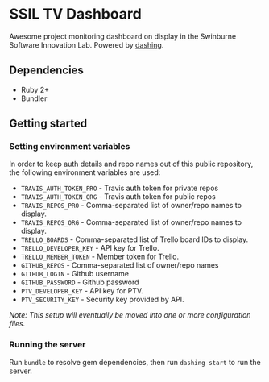 # SSIL TV Dashboard

Awesome project monitoring dashboard on display in the Swinburne Software Innovation Lab. Powered by [dashing](http://dashing.io/).

## Dependencies

* Ruby 2+
* Bundler

## Getting started

### Setting environment variables

In order to keep auth details and repo names out of this public repository, the following environment variables are used:

* `TRAVIS_AUTH_TOKEN_PRO` - Travis auth token for private repos
* `TRAVIS_AUTH_TOKEN_ORG` - Travis auth token for public repos
* `TRAVIS_REPOS_PRO` - Comma-separated list of owner/repo names to display.
* `TRAVIS_REPOS_ORG` - Comma-separated list of owner/repo names to display.
* `TRELLO_BOARDS` - Comma-separated list of Trello board IDs to display.
* `TRELLO_DEVELOPER_KEY` - API key for Trello.
* `TRELLO_MEMBER_TOKEN` - Member token for Trello.
* `GITHUB_REPOS` - Comma-separated list of owner/repo names
* `GITHUB_LOGIN` - Github username
* `GITHUB_PASSWORD` - Github password
* `PTV_DEVELOPER_KEY` - API key for PTV.
* `PTV_SECURITY_KEY` - Security key provided by API.

*Note: This setup will eventually be moved into one or more configuration files.*

### Running the server
Run `bundle` to resolve gem dependencies, then run `dashing start` to run the server.